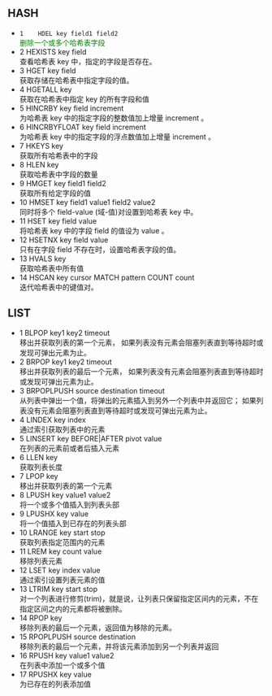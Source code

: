 
## HASH
* `1	HDEL key field1 field2`
<br/><font color='green'>删除一个或多个哈希表字段</font>
* 2	HEXISTS key field 
<br/>查看哈希表 key 中，指定的字段是否存在。
* 3	HGET key field 
<br/>获取存储在哈希表中指定字段的值。
* 4	HGETALL key 
<br/>获取在哈希表中指定 key 的所有字段和值
* 5	HINCRBY key field increment 
<br/>为哈希表 key 中的指定字段的整数值加上增量 increment 。
* 6	HINCRBYFLOAT key field increment 
<br/>为哈希表 key 中的指定字段的浮点数值加上增量 increment 。
* 7	HKEYS key 
<br/>获取所有哈希表中的字段
* 8	HLEN key 
<br/>获取哈希表中字段的数量
* 9	HMGET key field1 field2
<br/>获取所有给定字段的值
* 10	HMSET key field1 value1 field2 value2 
<br/>同时将多个 field-value (域-值)对设置到哈希表 key 中。
* 11	HSET key field value 
<br/>将哈希表 key 中的字段 field 的值设为 value 。
* 12	HSETNX key field value 
<br/>只有在字段 field 不存在时，设置哈希表字段的值。
* 13	HVALS key 
<br/>获取哈希表中所有值
* 14	HSCAN key cursor MATCH pattern COUNT count
<br/>迭代哈希表中的键值对。
## LIST
* 1	BLPOP key1 key2 timeout 
    <br/>移出并获取列表的第一个元素， 如果列表没有元素会阻塞列表直到等待超时或发现可弹出元素为止。
* 2	BRPOP key1 key2 timeout 
 <br/>移出并获取列表的最后一个元素， 如果列表没有元素会阻塞列表直到等待超时或发现可弹出元素为止。
* 3	BRPOPLPUSH source destination timeout 
 <br/>从列表中弹出一个值，将弹出的元素插入到另外一个列表中并返回它； 如果列表没有元素会阻塞列表直到等待超时或发现可弹出元素为止。
* 4	LINDEX key index 
 <br/>通过索引获取列表中的元素
* 5	LINSERT key BEFORE|AFTER pivot value 
 <br/>在列表的元素前或者后插入元素
* 6	LLEN key 
 <br/>获取列表长度
* 7	LPOP key 
 <br/>移出并获取列表的第一个元素
* 8	LPUSH key value1 value2
 <br/>将一个或多个值插入到列表头部
* 9	LPUSHX key value 
 <br/>将一个值插入到已存在的列表头部
* 10	LRANGE key start stop 
 <br/>获取列表指定范围内的元素
* 11	LREM key count value 
 <br/>移除列表元素
* 12	LSET key index value 
 <br/>通过索引设置列表元素的值
* 13	LTRIM key start stop 
 <br/>对一个列表进行修剪(trim)，就是说，让列表只保留指定区间内的元素，不在指定区间之内的元素都将被删除。
* 14	RPOP key 
 <br/>移除列表的最后一个元素，返回值为移除的元素。
* 15	RPOPLPUSH source destination 
 <br/>移除列表的最后一个元素，并将该元素添加到另一个列表并返回
* 16	RPUSH key value1 value2
 <br/>在列表中添加一个或多个值
* 17	RPUSHX key value 
 <br/>为已存在的列表添加值

